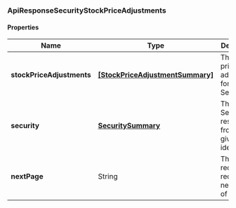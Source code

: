 
[//]: # (CLASS:ApiResponseSecurityStockPriceAdjustments)

[//]: # (KIND:object)

### ApiResponseSecurityStockPriceAdjustments

#### Properties

[//]: # (START_DEFINITION)

Name | Type | Description
------------ | ------------- | -------------
**stockPriceAdjustments** | [**[StockPriceAdjustmentSummary]**](StockPriceAdjustmentSummary.md) | The stock price adjustments for the Security &nbsp;
**security** | [**SecuritySummary**](SecuritySummary.md) | The Security resolved from the given identifier &nbsp;
**nextPage** | String | The token required to request the next page of the data &nbsp;

[//]: # (END_DEFINITION)


[//]: # (CONTAINED_CLASS:StockPriceAdjustmentSummary)


[//]: # (CONTAINED_CLASS:SecuritySummary)





